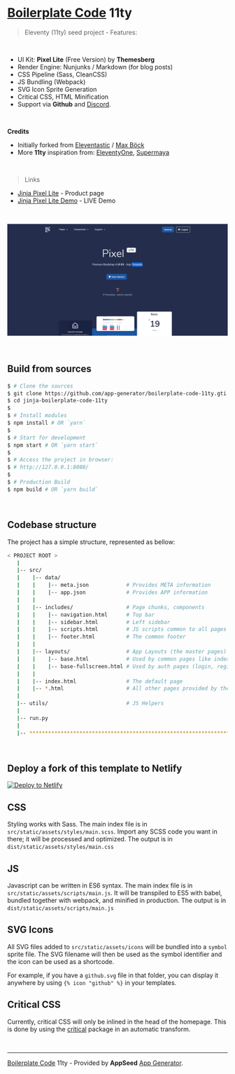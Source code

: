 # [Boilerplate Code](https://appseed.us/boilerplate-code) 11ty

> Eleventy (11ty) seed project - Features:

<br />

- UI Kit: **Pixel Lite** (Free Version) by **Themesberg**
- Render Engine: Nunjunks / Markdown (for blog posts)
- CSS Pipeline (Sass, CleanCSS)
- JS Bundling (Webpack)
- SVG Icon Sprite Generation
- Critical CSS, HTML Minification
- Support via **Github** and [Discord](https://discord.gg/fZC6hup).

<br />

**Credits**

- Initially forked from [Eleventastic](http://github.com/maxboeck/eleventastic) / [Max Böck](https://github.com/maxboeck)
- More **11ty** inspiration from: [EleventyOne](https://github.com/philhawksworth/eleventyone), [Supermaya](https://github.com/MadeByMike/supermaya) 

<br />

> Links

- [Jinja Pixel Lite](https://appseed.us/jinja-template/jinja-template-pixel-uikit) - Product page
- [Jinja Pixel Lite Demo](https://jinja-pixel-lite.appseed-srv1.com/) - LIVE Demo

<br />

![Eleventy Starter - Template project provided by AppSeed.](https://raw.githubusercontent.com/app-generator/boilerplate-code-11ty/master/media/boilerplate-code-11ty-screen.png)

<br />

## Build from sources

```bash
$ # Clone the sources
$ git clone https://github.com/app-generator/boilerplate-code-11ty.gti
$ cd jinja-boilerplate-code-11ty
$
$ # Install modules
$ npm install # OR `yarn`
$
$ # Start for development
$ npm start # OR `yarn start`
$
$ # Access the project in browser:
$ # http://127.0.0.1:8080/ 
$
$ # Production Build
$ npm build # OR `yarn build`
```

<br />

## Codebase structure

The project has a simple structure, represented as bellow:

```bash
< PROJECT ROOT >
   |
   |-- src/
   |    |-- data/
   |    |    |-- meta.json            # Provides META information 
   |    |    |-- app.json             # Provides APP information
   |    |
   |    |-- includes/                 # Page chunks, components
   |    |    |-- navigation.html      # Top bar
   |    |    |-- sidebar.html         # Left sidebar
   |    |    |-- scripts.html         # JS scripts common to all pages
   |    |    |-- footer.html          # The common footer
   |    |
   |    |-- layouts/                  # App Layouts (the master pages)
   |    |    |-- base.html            # Used by common pages like index, UI
   |    |    |-- base-fullscreen.html # Used by auth pages (login, register)
   |    |   
   |    |-- index.html                # The default page
   |    |-- *.html                    # All other pages provided by the UI Kit
   |
   |-- utils/                         # JS Helpers
   |
   |-- run.py
   |
   |-- ************************************************************************
```

<br />

## Deploy a fork of this template to Netlify

[![Deploy to Netlify](https://www.netlify.com/img/deploy/button.svg)](https://app.netlify.com/start/deploy?repository=https://github.com/app-generator/boilerplate-code-11ty)

## CSS

Styling works with Sass. The main index file is in `src/static/assets/styles/main.scss`. Import any SCSS code you want in there; it will be processed and optimized. The output is in `dist/static/assets/styles/main.css`

## JS

Javascript can be written in ES6 syntax. The main index file is in `src/static/assets/scripts/main.js`. It will be transpiled to ES5 with babel, bundled together with webpack, and minified in production. The output is in `dist/static/assets/scripts/main.js`

## SVG Icons

All SVG files added to `src/static/assets/icons` will be bundled into a `symbol` sprite file. The SVG filename will then be used as the symbol identifier and the icon can be used as a shortcode.

For example, if you have a `github.svg` file in that folder, you can display it anywhere by using `{% icon "github" %}` in your templates.

## Critical CSS

Currently, critical CSS will only be inlined in the head of the homepage. This is done by using the [critical](https://github.com/addyosmani/critical) package in an automatic transform.

<br />

---
[Boilerplate Code](https://appseed.us/boilerplate-code) 11ty - Provided by **AppSeed** [App Generator](https://appseed.us/app-generator).

